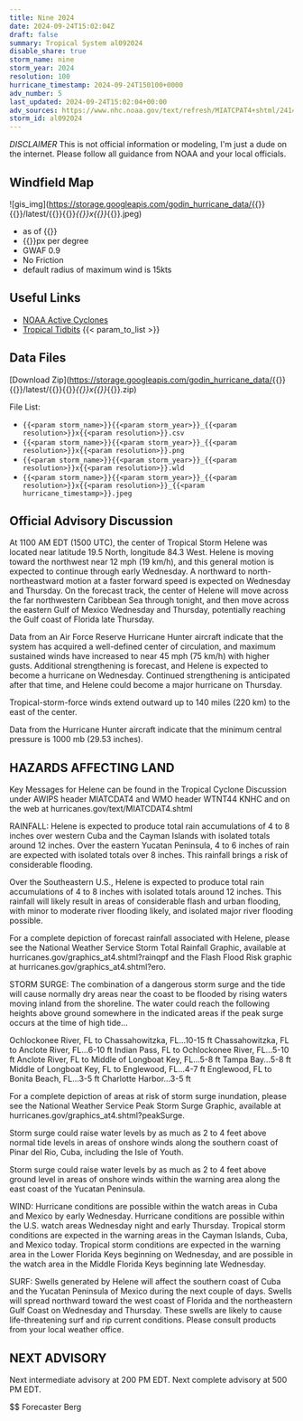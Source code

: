 ```yaml
---
title: Nine 2024
date: 2024-09-24T15:02:04Z
draft: false
summary: Tropical System al092024
disable_share: true
storm_name: nine
storm_year: 2024
resolution: 100
hurricane_timestamp: 2024-09-24T150100+0000
adv_number: 5
last_updated: 2024-09-24T15:02:04+00:00
adv_sources: https://www.nhc.noaa.gov/text/refresh/MIATCPAT4+shtml/241458.shtml;https://www.nhc.noaa.gov/refresh/graphics_at4+shtml/094028.shtml?cone
storm_id: al092024
---
```

*DISCLAIMER* This is not official information or modeling, I'm just a dude on the internet.  Please follow all guidance from NOAA and your local officials.

## Windfield Map
![gis_img](https://storage.googleapis.com/godin_hurricane_data/{{<param storm_name>}}{{<param storm_year>}}/latest/{{<param storm_name>}}{{<param storm_year>}}_{{<param resolution>}}x{{<param resolution>}}_{{<param hurricane_timestamp>}}.jpeg)

- as of {{<param last_updated>}}
- {{<param resolution>}}px per degree
- GWAF 0.9
- No Friction
- default radius of maximum wind is 15kts

## Useful Links
- [NOAA Active Cyclones](https://www.nhc.noaa.gov/)
- [Tropical Tidbits](https://www.tropicaltidbits.com/storminfo/)
{{< param_to_list >}}

## Data Files
[Download Zip](https://storage.googleapis.com/godin_hurricane_data/{{<param storm_name>}}{{<param storm_year>}}/latest/{{<param storm_name>}}{{<param storm_year>}}_{{<param resolution>}}x{{<param resolution>}}_{{<param hurricane_timestamp>}}.zip)

File List:
- `{{<param storm_name>}}{{<param storm_year>}}_{{<param resolution>}}x{{<param resolution>}}.csv`
- `{{<param storm_name>}}{{<param storm_year>}}_{{<param resolution>}}x{{<param resolution>}}.png`
- `{{<param storm_name>}}{{<param storm_year>}}_{{<param resolution>}}x{{<param resolution>}}.wld`
- `{{<param storm_name>}}{{<param storm_year>}}_{{<param resolution>}}x{{<param resolution>}}_{{<param hurricane_timestamp>}}.jpeg`


## Official Advisory Discussion
At 1100 AM EDT (1500 UTC), the center of Tropical Storm Helene was
located near latitude 19.5 North, longitude 84.3 West.  Helene is
moving toward the northwest near 12 mph (19 km/h), and this 
general motion is expected to continue through early Wednesday.  A 
northward to north-northeastward motion at a faster forward speed 
is expected on Wednesday and Thursday.  On the forecast track, the 
center of Helene will move across the far northwestern Caribbean 
Sea through tonight, and then move across the eastern Gulf of 
Mexico Wednesday and Thursday, potentially reaching the Gulf coast 
of Florida late Thursday.
 
Data from an Air Force Reserve Hurricane Hunter aircraft indicate 
that the system has acquired a well-defined center of circulation, 
and maximum sustained winds have increased to near 45 mph (75 km/h) 
with higher gusts.  Additional strengthening is forecast, and 
Helene is expected to become a hurricane on Wednesday.  Continued 
strengthening is anticipated after that time, and Helene could 
become a major hurricane on Thursday.
 
Tropical-storm-force winds extend outward up to 140 miles (220 km)
to the east of the center.
 
Data from the Hurricane Hunter aircraft indicate that the minimum 
central pressure is 1000 mb (29.53 inches).
 
 
HAZARDS AFFECTING LAND
----------------------
Key Messages for Helene can be found in the Tropical Cyclone
Discussion under AWIPS header MIATCDAT4 and WMO header WTNT44 KNHC
and on the web at hurricanes.gov/text/MIATCDAT4.shtml
 
RAINFALL: Helene is expected to produce total rain accumulations of
4 to 8 inches over western Cuba and the Cayman Islands with isolated
totals around 12 inches. Over the eastern Yucatan Peninsula, 4 to 6
inches of rain are expected with isolated totals over 8 inches. This
rainfall brings a risk of considerable flooding.
 
Over the Southeastern U.S., Helene is expected to produce total rain
accumulations of 4 to 8 inches with isolated totals around 12
inches. This rainfall will likely result in areas of considerable
flash and urban flooding, with minor to moderate river flooding
likely, and isolated major river flooding possible.
 
For a complete depiction of forecast rainfall associated with
Helene, please see the National Weather Service Storm Total Rainfall
Graphic, available at hurricanes.gov/graphics_at4.shtml?rainqpf and
the Flash Flood Risk graphic at
hurricanes.gov/graphics_at4.shtml?ero.
 
STORM SURGE: The combination of a dangerous storm surge and the
tide will cause normally dry areas near the coast to be flooded by
rising waters moving inland from the shoreline.  The water could
reach the following heights above ground somewhere in the indicated
areas if the peak surge occurs at the time of high tide...
 
Ochlockonee River, FL to Chassahowitzka, FL...10-15 ft
Chassahowitzka, FL to Anclote River, FL...6-10 ft
Indian Pass, FL to Ochlockonee River, FL...5-10 ft
Anclote River, FL to Middle of Longboat Key, FL...5-8 ft
Tampa Bay...5-8 ft
Middle of Longboat Key, FL to Englewood, FL...4-7 ft
Englewood, FL to Bonita Beach, FL...3-5 ft
Charlotte Harbor...3-5 ft
 
For a complete depiction of areas at risk of storm surge inundation,
please see the National Weather Service Peak Storm Surge Graphic,
available at hurricanes.gov/graphics_at4.shtml?peakSurge.
 
Storm surge could raise water levels by as much as 2 to 4 feet above
normal tide levels in areas of onshore winds along the southern
coast of Pinar del Rio, Cuba, including the Isle of Youth.
 
Storm surge could raise water levels by as much as 2 to 4 feet above
ground level in areas of onshore winds within the warning area along
the east coast of the Yucatan Peninsula.
 
WIND: Hurricane conditions are possible within the watch areas in
Cuba and Mexico by early Wednesday.  Hurricane conditions are
possible within the U.S. watch areas Wednesday night and early
Thursday.  Tropical storm conditions are expected in the warning
areas in the Cayman Islands, Cuba, and Mexico today.  Tropical
storm conditions are expected in the warning area in the Lower
Florida Keys beginning on Wednesday, and are possible in the watch
area in the Middle Florida Keys beginning late Wednesday.
 
SURF: Swells generated by Helene will affect the southern coast
of Cuba and the Yucatan Peninsula of Mexico during the next couple
of days.  Swells will spread northward toward the west coast of
Florida and the northeastern Gulf Coast on Wednesday and Thursday.
These swells are likely to cause life-threatening surf and rip
current conditions.  Please consult products from your local weather
office.
 
 
NEXT ADVISORY
-------------
Next intermediate advisory at 200 PM EDT.
Next complete advisory at 500 PM EDT.
 
$$
Forecaster Berg
